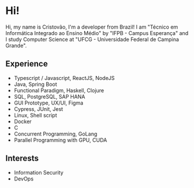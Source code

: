 # Hi!

Hi, my name is Cristovão, I'm a developer from Brazil! I am "Técnico em Informática Integrado ao Ensino Médio" by "IFPB - Campus Esperança" and I study Computer Science at "UFCG - Universidade Federal de Campina Grande".

## Experience
  - Typescript / Javascript, ReactJS, NodeJS
  - Java, Spring Boot
  - Functional Paradigm, Haskell, Clojure
  - SQL, PostgreSQL, SAP HANA
  - GUI Prototype, UX/UI, Figma
  - Cypress, JUnit, Jest
  - Linux, Shell script
  - Docker
  - C
  - Concurrent Programming, GoLang
  - Parallel Programming with GPU, CUDA

## Interests
  - Information Security
  - DevOps


<!---
Crisnzx/Crisnzx is a ✨ special ✨ repository because its `README.md` (this file) appears on your GitHub profile.
You can click the Preview link to take a look at your changes.
--->

